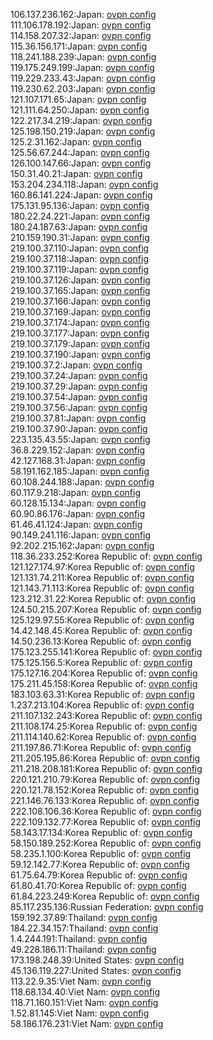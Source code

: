 106.137.236.162:Japan: [ovpn config](vpn/106_137_236_162.ovpn)  
111.106.178.192:Japan: [ovpn config](vpn/111_106_178_192.ovpn)  
114.158.207.32:Japan: [ovpn config](vpn/114_158_207_32.ovpn)  
115.36.156.171:Japan: [ovpn config](vpn/115_36_156_171.ovpn)  
118.241.188.239:Japan: [ovpn config](vpn/118_241_188_239.ovpn)  
119.175.249.199:Japan: [ovpn config](vpn/119_175_249_199.ovpn)  
119.229.233.43:Japan: [ovpn config](vpn/119_229_233_43.ovpn)  
119.230.62.203:Japan: [ovpn config](vpn/119_230_62_203.ovpn)  
121.107.171.65:Japan: [ovpn config](vpn/121_107_171_65.ovpn)  
121.111.64.250:Japan: [ovpn config](vpn/121_111_64_250.ovpn)  
122.217.34.219:Japan: [ovpn config](vpn/122_217_34_219.ovpn)  
125.198.150.219:Japan: [ovpn config](vpn/125_198_150_219.ovpn)  
125.2.31.162:Japan: [ovpn config](vpn/125_2_31_162.ovpn)  
125.56.67.244:Japan: [ovpn config](vpn/125_56_67_244.ovpn)  
126.100.147.66:Japan: [ovpn config](vpn/126_100_147_66.ovpn)  
150.31.40.21:Japan: [ovpn config](vpn/150_31_40_21.ovpn)  
153.204.234.118:Japan: [ovpn config](vpn/153_204_234_118.ovpn)  
160.86.141.224:Japan: [ovpn config](vpn/160_86_141_224.ovpn)  
175.131.95.136:Japan: [ovpn config](vpn/175_131_95_136.ovpn)  
180.22.24.221:Japan: [ovpn config](vpn/180_22_24_221.ovpn)  
180.24.187.63:Japan: [ovpn config](vpn/180_24_187_63.ovpn)  
210.159.190.31:Japan: [ovpn config](vpn/210_159_190_31.ovpn)  
219.100.37.110:Japan: [ovpn config](vpn/219_100_37_110.ovpn)  
219.100.37.118:Japan: [ovpn config](vpn/219_100_37_118.ovpn)  
219.100.37.119:Japan: [ovpn config](vpn/219_100_37_119.ovpn)  
219.100.37.126:Japan: [ovpn config](vpn/219_100_37_126.ovpn)  
219.100.37.165:Japan: [ovpn config](vpn/219_100_37_165.ovpn)  
219.100.37.166:Japan: [ovpn config](vpn/219_100_37_166.ovpn)  
219.100.37.169:Japan: [ovpn config](vpn/219_100_37_169.ovpn)  
219.100.37.174:Japan: [ovpn config](vpn/219_100_37_174.ovpn)  
219.100.37.177:Japan: [ovpn config](vpn/219_100_37_177.ovpn)  
219.100.37.179:Japan: [ovpn config](vpn/219_100_37_179.ovpn)  
219.100.37.190:Japan: [ovpn config](vpn/219_100_37_190.ovpn)  
219.100.37.2:Japan: [ovpn config](vpn/219_100_37_2.ovpn)  
219.100.37.24:Japan: [ovpn config](vpn/219_100_37_24.ovpn)  
219.100.37.29:Japan: [ovpn config](vpn/219_100_37_29.ovpn)  
219.100.37.54:Japan: [ovpn config](vpn/219_100_37_54.ovpn)  
219.100.37.56:Japan: [ovpn config](vpn/219_100_37_56.ovpn)  
219.100.37.81:Japan: [ovpn config](vpn/219_100_37_81.ovpn)  
219.100.37.90:Japan: [ovpn config](vpn/219_100_37_90.ovpn)  
223.135.43.55:Japan: [ovpn config](vpn/223_135_43_55.ovpn)  
36.8.229.152:Japan: [ovpn config](vpn/36_8_229_152.ovpn)  
42.127.168.31:Japan: [ovpn config](vpn/42_127_168_31.ovpn)  
58.191.162.185:Japan: [ovpn config](vpn/58_191_162_185.ovpn)  
60.108.244.188:Japan: [ovpn config](vpn/60_108_244_188.ovpn)  
60.117.9.218:Japan: [ovpn config](vpn/60_117_9_218.ovpn)  
60.128.15.134:Japan: [ovpn config](vpn/60_128_15_134.ovpn)  
60.90.86.176:Japan: [ovpn config](vpn/60_90_86_176.ovpn)  
61.46.41.124:Japan: [ovpn config](vpn/61_46_41_124.ovpn)  
90.149.241.116:Japan: [ovpn config](vpn/90_149_241_116.ovpn)  
92.202.215.162:Japan: [ovpn config](vpn/92_202_215_162.ovpn)  
118.36.233.252:Korea Republic of: [ovpn config](vpn/118_36_233_252.ovpn)  
121.127.174.97:Korea Republic of: [ovpn config](vpn/121_127_174_97.ovpn)  
121.131.74.211:Korea Republic of: [ovpn config](vpn/121_131_74_211.ovpn)  
121.143.71.113:Korea Republic of: [ovpn config](vpn/121_143_71_113.ovpn)  
123.212.31.22:Korea Republic of: [ovpn config](vpn/123_212_31_22.ovpn)  
124.50.215.207:Korea Republic of: [ovpn config](vpn/124_50_215_207.ovpn)  
125.129.97.55:Korea Republic of: [ovpn config](vpn/125_129_97_55.ovpn)  
14.42.148.45:Korea Republic of: [ovpn config](vpn/14_42_148_45.ovpn)  
14.50.236.13:Korea Republic of: [ovpn config](vpn/14_50_236_13.ovpn)  
175.123.255.141:Korea Republic of: [ovpn config](vpn/175_123_255_141.ovpn)  
175.125.156.5:Korea Republic of: [ovpn config](vpn/175_125_156_5.ovpn)  
175.127.16.204:Korea Republic of: [ovpn config](vpn/175_127_16_204.ovpn)  
175.211.45.158:Korea Republic of: [ovpn config](vpn/175_211_45_158.ovpn)  
183.103.63.31:Korea Republic of: [ovpn config](vpn/183_103_63_31.ovpn)  
1.237.213.104:Korea Republic of: [ovpn config](vpn/1_237_213_104.ovpn)  
211.107.132.243:Korea Republic of: [ovpn config](vpn/211_107_132_243.ovpn)  
211.108.174.25:Korea Republic of: [ovpn config](vpn/211_108_174_25.ovpn)  
211.114.140.62:Korea Republic of: [ovpn config](vpn/211_114_140_62.ovpn)  
211.197.86.71:Korea Republic of: [ovpn config](vpn/211_197_86_71.ovpn)  
211.205.195.86:Korea Republic of: [ovpn config](vpn/211_205_195_86.ovpn)  
211.218.208.181:Korea Republic of: [ovpn config](vpn/211_218_208_181.ovpn)  
220.121.210.79:Korea Republic of: [ovpn config](vpn/220_121_210_79.ovpn)  
220.121.78.152:Korea Republic of: [ovpn config](vpn/220_121_78_152.ovpn)  
221.146.76.133:Korea Republic of: [ovpn config](vpn/221_146_76_133.ovpn)  
222.108.106.36:Korea Republic of: [ovpn config](vpn/222_108_106_36.ovpn)  
222.109.132.77:Korea Republic of: [ovpn config](vpn/222_109_132_77.ovpn)  
58.143.17.134:Korea Republic of: [ovpn config](vpn/58_143_17_134.ovpn)  
58.150.189.252:Korea Republic of: [ovpn config](vpn/58_150_189_252.ovpn)  
58.235.1.100:Korea Republic of: [ovpn config](vpn/58_235_1_100.ovpn)  
59.12.142.77:Korea Republic of: [ovpn config](vpn/59_12_142_77.ovpn)  
61.75.64.79:Korea Republic of: [ovpn config](vpn/61_75_64_79.ovpn)  
61.80.41.70:Korea Republic of: [ovpn config](vpn/61_80_41_70.ovpn)  
61.84.223.249:Korea Republic of: [ovpn config](vpn/61_84_223_249.ovpn)  
85.117.235.136:Russian Federation: [ovpn config](vpn/85_117_235_136.ovpn)  
159.192.37.89:Thailand: [ovpn config](vpn/159_192_37_89.ovpn)  
184.22.34.157:Thailand: [ovpn config](vpn/184_22_34_157.ovpn)  
1.4.244.191:Thailand: [ovpn config](vpn/1_4_244_191.ovpn)  
49.228.186.11:Thailand: [ovpn config](vpn/49_228_186_11.ovpn)  
173.198.248.39:United States: [ovpn config](vpn/173_198_248_39.ovpn)  
45.136.119.227:United States: [ovpn config](vpn/45_136_119_227.ovpn)  
113.22.9.35:Viet Nam: [ovpn config](vpn/113_22_9_35.ovpn)  
118.68.134.40:Viet Nam: [ovpn config](vpn/118_68_134_40.ovpn)  
118.71.160.151:Viet Nam: [ovpn config](vpn/118_71_160_151.ovpn)  
1.52.81.145:Viet Nam: [ovpn config](vpn/1_52_81_145.ovpn)  
58.186.176.231:Viet Nam: [ovpn config](vpn/58_186_176_231.ovpn)  
